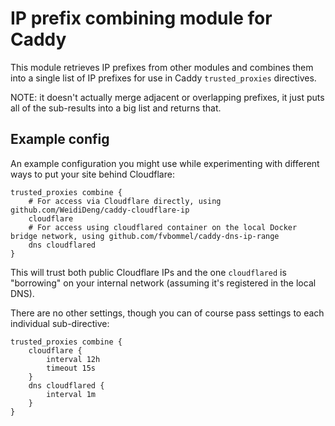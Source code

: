 # IP prefix combining module for Caddy

This module retrieves IP prefixes from other modules
and combines them into a single list of IP prefixes
for use in Caddy `trusted_proxies` directives.

NOTE: it doesn't actually merge adjacent or overlapping prefixes,
it just puts all of the sub-results into a big list and returns that.

## Example config

An example configuration you might use while experimenting
with different ways to put your site behind Cloudflare:

```Caddy
trusted_proxies combine {
    # For access via Cloudflare directly, using github.com/WeidiDeng/caddy-cloudflare-ip
    cloudflare
    # For access using cloudflared container on the local Docker bridge network, using github.com/fvbommel/caddy-dns-ip-range
    dns cloudflared
}
```

This will trust both public Cloudflare IPs
and the one `cloudflared` is "borrowing" on your internal network
(assuming it's registered in the local DNS).

There are no other settings, though you can of course pass settings to each individual sub-directive:

```Caddy
trusted_proxies combine {
    cloudflare {
        interval 12h
        timeout 15s
    }
    dns cloudflared {
        interval 1m
    }
}
```
